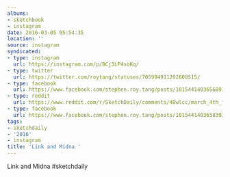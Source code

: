 ```yaml
---
albums:
- sketchbook
- instagram
date: 2016-03-05 05:54:35
location: ''
source: instagram
syndicated:
- type: instagram
  url: https://instagram.com/p/BCj3LP4soKq/
- type: twitter
  url: https://twitter.com/roytang/statuses/705994911292608515/
- type: facebook
  url: https://www.facebook.com/stephen.roy.tang/posts/10154414036568912:0
- type: reddit
  url: https://www.reddit.com/r/SketchDaily/comments/48wlcc/march_4th_free_draw_friday/d0oa6jv/
- type: facebook
  url: https://www.facebook.com/stephen.roy.tang/posts/10154414036583912
tags:
- sketchdaily
- '2016'
- instagram
title: 'Link and Midna '
---
```


Link and Midna #sketchdaily
